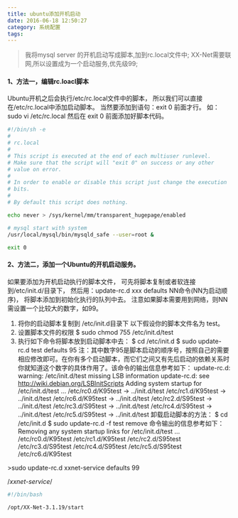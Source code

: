 ```yaml
---
title: ubuntu添加开机启动
date: 2016-06-18 12:50:27
category: 系统配置
tags:
---
```

> 我将mysql server 的开机启动写成脚本,加到rc.local文件中;
> XX-Net需要联网,所以设置成为一个启动服务,优先级99;

#### 1、方法一，编辑rc.loacl脚本 
Ubuntu开机之后会执行/etc/rc.local文件中的脚本，
所以我们可以直接在/etc/rc.local中添加启动脚本。
当然要添加到语句：exit 0 前面才行。
如：
sudo vi /etc/rc.local
然后在 exit 0 前面添加好脚本代码。

```sh
#!/bin/sh -e
#
# rc.local
#
# This script is executed at the end of each multiuser runlevel.
# Make sure that the script will "exit 0" on success or any other
# value on error.
#
# In order to enable or disable this script just change the execution
# bits.
#
# By default this script does nothing.

echo never > /sys/kernel/mm/transparent_hugepage/enabled

# mysql start with system
/usr/local/mysql/bin/mysqld_safe --user=root &

exit 0

```
 #### 2、方法二，添加一个Ubuntu的开机启动服务。
如果要添加为开机启动执行的脚本文件，
可先将脚本复制或者软连接到/etc/init.d/目录下，
然后用：update-rc.d xxx defaults NN命令(NN为启动顺序)，
将脚本添加到初始化执行的队列中去。
注意如果脚本需要用到网络，则NN需设置一个比较大的数字，如99。
1) 将你的启动脚本复制到 /etc/init.d目录下
 以下假设你的脚本文件名为 test。
2) 设置脚本文件的权限
 $ sudo chmod 755 /etc/init.d/test
3) 执行如下命令将脚本放到启动脚本中去：
 $ cd /etc/init.d
 $ sudo update-rc.d test defaults 95
 注：其中数字95是脚本启动的顺序号，按照自己的需要相应修改即可。在你有多个启动脚本，而它们之间又有先后启动的依赖关系时你就知道这个数字的具体作用了。该命令的输出信息参考如下：
update-rc.d: warning: /etc/init.d/test missing LSB information
update-rc.d: see <http://wiki.debian.org/LSBInitScripts>
  Adding system startup for /etc/init.d/test ...
    /etc/rc0.d/K95test -> ../init.d/test
    /etc/rc1.d/K95test -> ../init.d/test
    /etc/rc6.d/K95test -> ../init.d/test
    /etc/rc2.d/S95test -> ../init.d/test
    /etc/rc3.d/S95test -> ../init.d/test
    /etc/rc4.d/S95test -> ../init.d/test
    /etc/rc5.d/S95test -> ../init.d/test
卸载启动脚本的方法：
 $ cd /etc/init.d
$ sudo update-rc.d -f test remove
命令输出的信息参考如下：
Removing any system startup links for /etc/init.d/test ...
    /etc/rc0.d/K95test
    /etc/rc1.d/K95test
    /etc/rc2.d/S95test
    /etc/rc3.d/S95test
    /etc/rc4.d/S95test
    /etc/rc5.d/S95test
    /etc/rc6.d/K95test

\>sudo update-rc.d xxnet-service defaults 99

/*xxnet-service*/
```sh
#!/bin/bash

/opt/XX-Net-3.1.19/start
```
